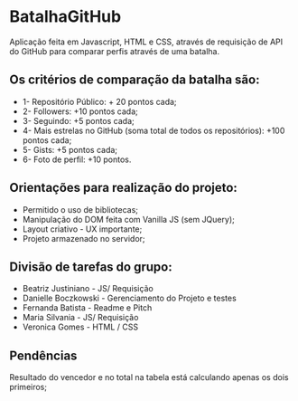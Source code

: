 # BatalhaGitHub

Aplicação feita em Javascript, HTML e CSS, através de requisição de API do GitHub para comparar perfis através de uma batalha. 

## Os critérios de comparação da batalha são: 
- 1- Repositório Público: + 20 pontos cada;
- 2- Followers: +10 pontos cada;
- 3- Seguindo: +5 pontos cada;
- 4- Mais estrelas no GitHub (soma total de todos os repositórios): +100 pontos cada;
- 5- Gists: +5 pontos cada;
- 6- Foto de perfil: +10 pontos.


## Orientações para realização do projeto: 
- Permitido o uso de bibliotecas;
- Manipulação do DOM feita com Vanilla JS (sem JQuery);
- Layout criativo - UX importante;
- Projeto armazenado no servidor;


## Divisão de tarefas do grupo: 
- Beatriz Justiniano - JS/ Requisição
- Danielle Boczkowski - Gerenciamento do Projeto e testes
- Fernanda Batista - Readme e Pitch
- Maria Silvania - JS/ Requisição
- Veronica Gomes - HTML / CSS

## Pendências
Resultado do vencedor e no total na tabela está calculando apenas os dois primeiros;


